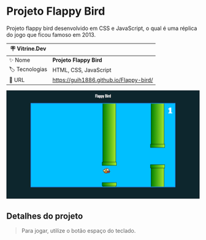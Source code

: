 # Projeto Flappy Bird

Projeto flappy bird desenvolvido em CSS e JavaScript, o qual é uma réplica do jogo que ficou famoso em 2013.

| :placard: Vitrine.Dev |     |
| -------------  | --- |
| :sparkles: Nome        | **Projeto Flappy Bird**
| :label: Tecnologias | HTML, CSS, JavaScript
| :rocket: URL         | https://guih1886.github.io/Flappy-bird/

<!-- Inserir imagem com a #vitrinedev ao final do link -->
![](https://github.com/guih1886/Flappy-bird/blob/main/docs/imgs/img1.png#vitrinedev)

## Detalhes do projeto

> Para jogar, utilize o botão espaço do teclado.
